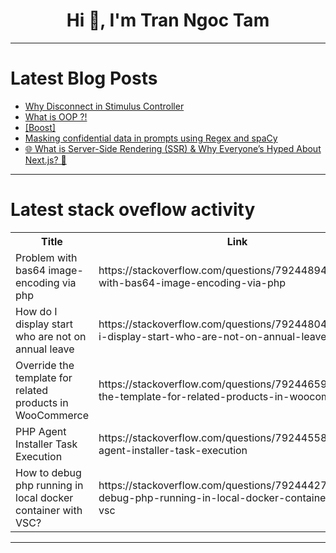 <h1 align="center">Hi 👋, I'm Tran Ngoc Tam</h1>

---

# Latest Blog Posts 
<!-- BLOG-POST-LIST:START -->
- [Why Disconnect in Stimulus Controller](https://dev.to/railsdesigner/why-disconnect-in-stimulus-controller-5ahf)
- [What is OOP ?!](https://dev.to/1hamzabek/what-is-oop--4dnc)
- [[Boost]](https://dev.to/santos_felip/-3mc5)
- [Masking confidential data in prompts using Regex and spaCy](https://dev.to/aditykris/masking-confidential-data-in-prompts-using-regex-and-spacy-4nkf)
- [🌐 What is Server-Side Rendering &lpar;SSR&rpar; &amp; Why Everyone’s Hyped About Next.js? 🚀](https://dev.to/jagroop2001/what-is-server-side-rendering-ssr-why-everyones-hyped-about-nextjs-4p1c)
<!-- BLOG-POST-LIST:END -->

---

# Latest stack oveflow activity
<table>
  <tr><th>Title</th><th>Link</th></tr>
  <!-- STACKOVERFLOW:START --><tr><td>Problem with bas64 image-encoding via php</td><td>https://stackoverflow.com/questions/79244894/problem-with-bas64-image-encoding-via-php</td></tr><tr><td>How do I display start who are not on annual leave</td><td>https://stackoverflow.com/questions/79244804/how-do-i-display-start-who-are-not-on-annual-leave</td></tr><tr><td>Override the template for related products in WooCommerce</td><td>https://stackoverflow.com/questions/79244659/override-the-template-for-related-products-in-woocommerce</td></tr><tr><td>PHP Agent Installer Task Execution</td><td>https://stackoverflow.com/questions/79244558/php-agent-installer-task-execution</td></tr><tr><td>How to debug php running in local docker container with VSC?</td><td>https://stackoverflow.com/questions/79244427/how-to-debug-php-running-in-local-docker-container-with-vsc</td></tr><!-- STACKOVERFLOW:END -->
</table>

---


